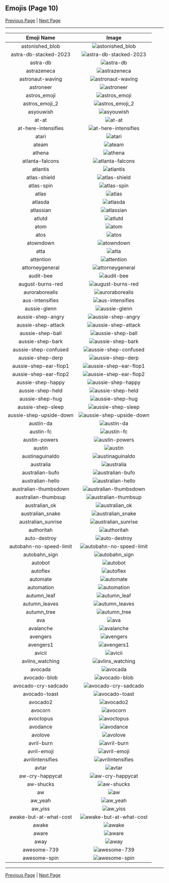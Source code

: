 
## Emojis (Page 10)

[Previous Page](/docs/hc/page-a-0009.md)
  | [Next Page](/docs/hc/page-a-0011.md)

<hr />

|Emoji Name|Image|
| :-: | :-: |
|astonished_blob| ![astonished_blob](/emojis/hc/astonished_blob.png)|
|astra-db-stacked-2023| ![astra-db-stacked-2023](/emojis/hc/astra-db-stacked-2023.png)|
|astra-db| ![astra-db](/emojis/hc/astra-db.png)|
|astrazeneca| ![astrazeneca](/emojis/hc/astrazeneca.png)|
|astronaut-waving| ![astronaut-waving](/emojis/hc/astronaut-waving.gif)|
|astroneer| ![astroneer](/emojis/hc/astroneer.png)|
|astros_emoji| ![astros_emoji](/emojis/hc/astros_emoji.png)|
|astros_emoji_2| ![astros_emoji_2](/emojis/hc/astros_emoji_2.png)|
|asyouwish| ![asyouwish](/emojis/hc/asyouwish.jpg)|
|at-at| ![at-at](/emojis/hc/at-at.png)|
|at-here-intensifies| ![at-here-intensifies](/emojis/hc/at-here-intensifies.gif)|
|atari| ![atari](/emojis/hc/atari.png)|
|ateam| ![ateam](/emojis/hc/ateam.jpg)|
|athena| ![athena](/emojis/hc/athena.png)|
|atlanta-falcons| ![atlanta-falcons](/emojis/hc/atlanta-falcons.png)|
|atlantis| ![atlantis](/emojis/hc/atlantis.png)|
|atlas-shield| ![atlas-shield](/emojis/hc/atlas-shield.png)|
|atlas-spin| ![atlas-spin](/emojis/hc/atlas-spin.gif)|
|atlas| ![atlas](/emojis/hc/atlas.png)|
|atlasda| ![atlasda](/emojis/hc/atlasda.png)|
|atlassian| ![atlassian](/emojis/hc/atlassian.png)|
|atlutd| ![atlutd](/emojis/hc/atlutd.jpg)|
|atom| ![atom](/emojis/hc/atom.png)|
|atos| ![atos](/emojis/hc/atos.png)|
|atowndown| ![atowndown](/emojis/hc/atowndown.gif)|
|atta| ![atta](/emojis/hc/atta.png)|
|attention| ![attention](/emojis/hc/attention.png)|
|attorneygeneral| ![attorneygeneral](/emojis/hc/attorneygeneral.jpg)|
|audit-bee| ![audit-bee](/emojis/hc/audit-bee.png)|
|august-burns-red| ![august-burns-red](/emojis/hc/august-burns-red.png)|
|auroraborealis| ![auroraborealis](/emojis/hc/auroraborealis.jpg)|
|aus-intensifies| ![aus-intensifies](/emojis/hc/aus-intensifies.gif)|
|aussie-glenn| ![aussie-glenn](/emojis/hc/aussie-glenn.png)|
|aussie-shep-angry| ![aussie-shep-angry](/emojis/hc/aussie-shep-angry.png)|
|aussie-shep-attack| ![aussie-shep-attack](/emojis/hc/aussie-shep-attack.png)|
|aussie-shep-ball| ![aussie-shep-ball](/emojis/hc/aussie-shep-ball.png)|
|aussie-shep-bark| ![aussie-shep-bark](/emojis/hc/aussie-shep-bark.png)|
|aussie-shep-confused| ![aussie-shep-confused](/emojis/hc/aussie-shep-confused.png)|
|aussie-shep-derp| ![aussie-shep-derp](/emojis/hc/aussie-shep-derp.png)|
|aussie-shep-ear-flop1| ![aussie-shep-ear-flop1](/emojis/hc/aussie-shep-ear-flop1.png)|
|aussie-shep-ear-flop2| ![aussie-shep-ear-flop2](/emojis/hc/aussie-shep-ear-flop2.png)|
|aussie-shep-happy| ![aussie-shep-happy](/emojis/hc/aussie-shep-happy.png)|
|aussie-shep-held| ![aussie-shep-held](/emojis/hc/aussie-shep-held.png)|
|aussie-shep-hug| ![aussie-shep-hug](/emojis/hc/aussie-shep-hug.png)|
|aussie-shep-sleep| ![aussie-shep-sleep](/emojis/hc/aussie-shep-sleep.png)|
|aussie-shep-upside-down| ![aussie-shep-upside-down](/emojis/hc/aussie-shep-upside-down.png)|
|austin-da| ![austin-da](/emojis/hc/austin-da.png)|
|austin-fc| ![austin-fc](/emojis/hc/austin-fc.png)|
|austin-powers| ![austin-powers](/emojis/hc/austin-powers.gif)|
|austin| ![austin](/emojis/hc/austin.jpg)|
|austinaguinaldo| ![austinaguinaldo](/emojis/hc/austinaguinaldo.png)|
|australia| ![australia](/emojis/hc/australia.gif)|
|australian-bufo| ![australian-bufo](/emojis/hc/australian-bufo.png)|
|australian-hello| ![australian-hello](/emojis/hc/australian-hello.png)|
|australian-thumbsdown| ![australian-thumbsdown](/emojis/hc/australian-thumbsdown.png)|
|australian-thumbsup| ![australian-thumbsup](/emojis/hc/australian-thumbsup.png)|
|australian_ok| ![australian_ok](/emojis/hc/australian_ok.png)|
|australian_snake| ![australian_snake](/emojis/hc/australian_snake.png)|
|australian_sunrise| ![australian_sunrise](/emojis/hc/australian_sunrise.png)|
|authoritah| ![authoritah](/emojis/hc/authoritah.jpg)|
|auto-destroy| ![auto-destroy](/emojis/hc/auto-destroy.png)|
|autobahn-no-speed-limit| ![autobahn-no-speed-limit](/emojis/hc/autobahn-no-speed-limit.png)|
|autobahn_sign| ![autobahn_sign](/emojis/hc/autobahn_sign.jpg)|
|autobot| ![autobot](/emojis/hc/autobot.png)|
|autoflex| ![autoflex](/emojis/hc/autoflex.png)|
|automate| ![automate](/emojis/hc/automate.png)|
|automation| ![automation](/emojis/hc/automation.jpg)|
|autumn_leaf| ![autumn_leaf](/emojis/hc/autumn_leaf.gif)|
|autumn_leaves| ![autumn_leaves](/emojis/hc/autumn_leaves.png)|
|autumn_tree| ![autumn_tree](/emojis/hc/autumn_tree.gif)|
|ava| ![ava](/emojis/hc/ava.jpg)|
|avalanche| ![avalanche](/emojis/hc/avalanche.png)|
|avengers| ![avengers](/emojis/hc/avengers.jpg)|
|avengers1| ![avengers1](/emojis/hc/avengers1.gif)|
|avicii| ![avicii](/emojis/hc/avicii.png)|
|avlins_watching| ![avlins_watching](/emojis/hc/avlins_watching.jpg)|
|avocada| ![avocada](/emojis/hc/avocada.png)|
|avocado-blob| ![avocado-blob](/emojis/hc/avocado-blob.png)|
|avocado-cry-sadcado| ![avocado-cry-sadcado](/emojis/hc/avocado-cry-sadcado.png)|
|avocado-toast| ![avocado-toast](/emojis/hc/avocado-toast.png)|
|avocado2| ![avocado2](/emojis/hc/avocado2.png)|
|avocorn| ![avocorn](/emojis/hc/avocorn.png)|
|avoctopus| ![avoctopus](/emojis/hc/avoctopus.png)|
|avodance| ![avodance](/emojis/hc/avodance.gif)|
|avolove| ![avolove](/emojis/hc/avolove.png)|
|avril-burn| ![avril-burn](/emojis/hc/avril-burn.gif)|
|avril-emoji| ![avril-emoji](/emojis/hc/avril-emoji.png)|
|avrilintensifies| ![avrilintensifies](/emojis/hc/avrilintensifies.gif)|
|avtar| ![avtar](/emojis/hc/avtar.jpg)|
|aw-cry-happycat| ![aw-cry-happycat](/emojis/hc/aw-cry-happycat.png)|
|aw-shucks| ![aw-shucks](/emojis/hc/aw-shucks.gif)|
|aw| ![aw](/emojis/hc/aw.png)|
|aw_yeah| ![aw_yeah](/emojis/hc/aw_yeah.gif)|
|aw_yiss| ![aw_yiss](/emojis/hc/aw_yiss.png)|
|awake-but-at-what-cost| ![awake-but-at-what-cost](/emojis/hc/awake-but-at-what-cost.jpg)|
|awake| ![awake](/emojis/hc/awake.png)|
|aware| ![aware](/emojis/hc/aware.gif)|
|away| ![away](/emojis/hc/away.png)|
|awesome-739| ![awesome-739](/emojis/hc/awesome-739.png)|
|awesome-spin| ![awesome-spin](/emojis/hc/awesome-spin.gif)|

<hr/>

[Previous Page](/docs/hc/page-a-0009.md)
  | [Next Page](/docs/hc/page-a-0011.md)